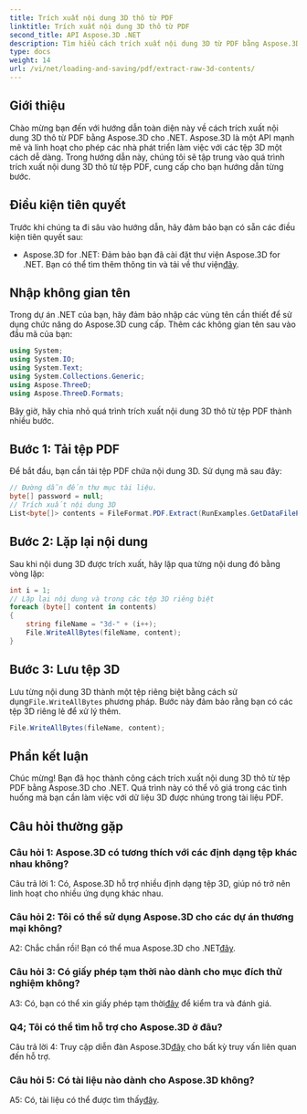 ```yaml
---
title: Trích xuất nội dung 3D thô từ PDF
linktitle: Trích xuất nội dung 3D thô từ PDF
second_title: API Aspose.3D .NET
description: Tìm hiểu cách trích xuất nội dung 3D từ PDF bằng Aspose.3D cho .NET. Hướng dẫn từng bước với các ví dụ về mã.
type: docs
weight: 14
url: /vi/net/loading-and-saving/pdf/extract-raw-3d-contents/
---
```

## Giới thiệu

Chào mừng bạn đến với hướng dẫn toàn diện này về cách trích xuất nội dung 3D thô từ PDF bằng Aspose.3D cho .NET. Aspose.3D là một API mạnh mẽ và linh hoạt cho phép các nhà phát triển làm việc với các tệp 3D một cách dễ dàng. Trong hướng dẫn này, chúng tôi sẽ tập trung vào quá trình trích xuất nội dung 3D thô từ tệp PDF, cung cấp cho bạn hướng dẫn từng bước.

## Điều kiện tiên quyết

Trước khi chúng ta đi sâu vào hướng dẫn, hãy đảm bảo bạn có sẵn các điều kiện tiên quyết sau:

-  Aspose.3D for .NET: Đảm bảo bạn đã cài đặt thư viện Aspose.3D for .NET. Bạn có thể tìm thêm thông tin và tải về thư viện[đây](https://releases.aspose.com/3d/net/).

## Nhập không gian tên

Trong dự án .NET của bạn, hãy đảm bảo nhập các vùng tên cần thiết để sử dụng chức năng do Aspose.3D cung cấp. Thêm các không gian tên sau vào đầu mã của bạn:

```csharp
using System;
using System.IO;
using System.Text;
using System.Collections.Generic;
using Aspose.ThreeD;
using Aspose.ThreeD.Formats;
```

Bây giờ, hãy chia nhỏ quá trình trích xuất nội dung 3D thô từ tệp PDF thành nhiều bước.

## Bước 1: Tải tệp PDF

Để bắt đầu, bạn cần tải tệp PDF chứa nội dung 3D. Sử dụng mã sau đây:

```csharp
// Đường dẫn đến thư mục tài liệu.
byte[] password = null;
// Trích xuất nội dung 3D
List<byte[]> contents = FileFormat.PDF.Extract(RunExamples.GetDataFilePath("House_Design.pdf"), password);
```

## Bước 2: Lặp lại nội dung

Sau khi nội dung 3D được trích xuất, hãy lặp qua từng nội dung đó bằng vòng lặp:

```csharp
int i = 1;
// Lặp lại nội dung và trong các tệp 3D riêng biệt
foreach (byte[] content in contents)
{
    string fileName = "3d-" + (i++);
    File.WriteAllBytes(fileName, content);
}
```

## Bước 3: Lưu tệp 3D

 Lưu từng nội dung 3D thành một tệp riêng biệt bằng cách sử dụng`File.WriteAllBytes` phương pháp. Bước này đảm bảo rằng bạn có các tệp 3D riêng lẻ để xử lý thêm.

```csharp
File.WriteAllBytes(fileName, content);
```

## Phần kết luận

Chúc mừng! Bạn đã học thành công cách trích xuất nội dung 3D thô từ tệp PDF bằng Aspose.3D cho .NET. Quá trình này có thể vô giá trong các tình huống mà bạn cần làm việc với dữ liệu 3D được nhúng trong tài liệu PDF.

## Câu hỏi thường gặp

### Câu hỏi 1: Aspose.3D có tương thích với các định dạng tệp khác nhau không?

Câu trả lời 1: Có, Aspose.3D hỗ trợ nhiều định dạng tệp 3D, giúp nó trở nên linh hoạt cho nhiều ứng dụng khác nhau.

### Câu hỏi 2: Tôi có thể sử dụng Aspose.3D cho các dự án thương mại không?

 A2: Chắc chắn rồi! Bạn có thể mua Aspose.3D cho .NET[đây](https://purchase.aspose.com/buy).

### Câu hỏi 3: Có giấy phép tạm thời nào dành cho mục đích thử nghiệm không?

 A3: Có, bạn có thể xin giấy phép tạm thời[đây](https://purchase.aspose.com/temporary-license/) để kiểm tra và đánh giá.

### Q4; Tôi có thể tìm hỗ trợ cho Aspose.3D ở đâu?

 Câu trả lời 4: Truy cập diễn đàn Aspose.3D[đây](https://forum.aspose.com/c/3d/18) cho bất kỳ truy vấn liên quan đến hỗ trợ.

### Câu hỏi 5: Có tài liệu nào dành cho Aspose.3D không?

 A5: Có, tài liệu có thể được tìm thấy[đây](https://reference.aspose.com/3d/net/).